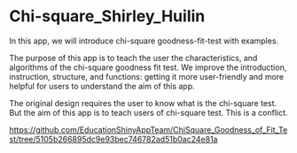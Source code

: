 # Chi-square_Shirley_Huilin

In this app, we will introduce chi-square goodness-fit-test with examples.

The purpose of this app is to teach the user the characteristics, and algorithms of the chi-square goodness fit test. We improve the introduction, instruction, structure, and functions: getting it more user-friendly and more helpful for users to understand the aim of this app. 

The original design requires the user to know what is the chi-square test. But the aim of this app is to teach users of chi-square test. This is a conflict. 

https://github.com/EducationShinyAppTeam/ChiSquare_Goodness_of_Fit_Test/tree/5105b266895dc9e93bec746782ad51b0ac24e81a
